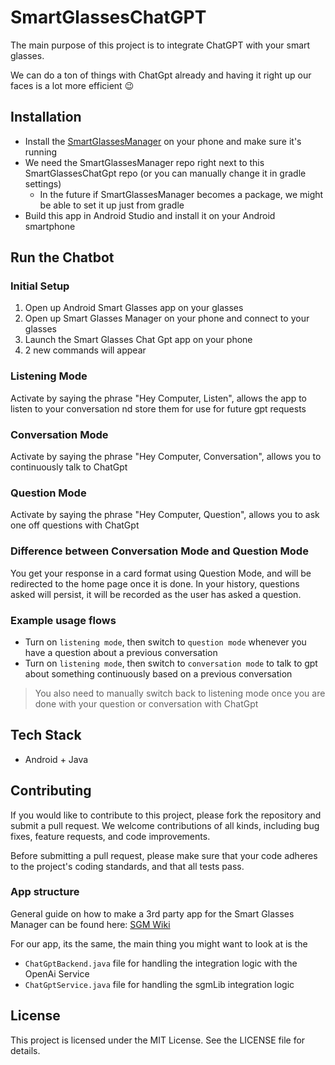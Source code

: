 # SmartGlassesChatGPT

The main purpose of this project is to integrate ChatGPT with your smart glasses.

We can do a ton of things with ChatGpt already and having it right up our faces is a lot more efficient 😉

## Installation

- Install the [SmartGlassesManager](https://github.com/TeamOpenSmartGlasses/SmartGlassesManager) on your phone and make sure it's running
- We need the SmartGlassesManager repo right next to this SmartGlassesChatGpt repo (or you can manually change it in gradle settings)
  - In the future if SmartGlassesManager becomes a package, we might be able to set it up just from gradle
- Build this app in Android Studio and install it on your Android smartphone

## Run the Chatbot

### Initial Setup

1. Open up Android Smart Glasses app on your glasses
2. Open up Smart Glasses Manager on your phone and connect to your glasses
3. Launch the Smart Glasses Chat Gpt app on your phone
4. 2 new commands will appear

### Listening Mode

Activate by saying the phrase "Hey Computer, Listen", allows the app to listen to your conversation nd store them for use for future gpt requests

### Conversation Mode

Activate by saying the phrase "Hey Computer, Conversation", allows you to continuously talk to ChatGpt

### Question Mode

Activate by saying the phrase "Hey Computer, Question", allows you to ask one off questions with ChatGpt

### Difference between Conversation Mode and Question Mode

You get your response in a card format using Question Mode, and will be redirected to the home page once it is done.
In your history, questions asked will persist, it will be recorded as the user has asked a question.

### Example usage flows

- Turn on ```listening mode```, then switch to ```question mode``` whenever you have a question about a previous conversation
- Turn on ```listening mode```, then switch to ```conversation mode``` to talk to gpt about something continuously based on a previous conversation

> You also need to manually switch back to listening mode once you are done with your question or conversation with ChatGpt

## Tech Stack

- Android + Java

## Contributing

If you would like to contribute to this project, please fork the repository and submit a pull request. We welcome contributions of all kinds, including bug fixes, feature requests, and code improvements.

Before submitting a pull request, please make sure that your code adheres to the project's coding standards, and that all tests pass.

### App structure

General guide on how to make a 3rd party app for the Smart Glasses Manager can be found here: [SGM Wiki](https://github.com/TeamOpenSmartGlasses/SmartGlassesManager/wiki)

For our app, its the same, the main thing you might want to look at is the

- ```ChatGptBackend.java``` file for handling the integration logic with the OpenAi Service
- ```ChatGptService.java``` file for handling the sgmLib integration logic

## License

This project is licensed under the MIT License. See the LICENSE file for details.
